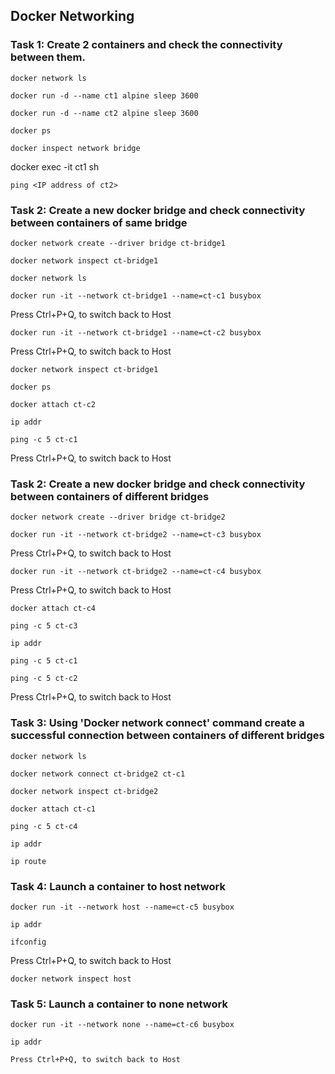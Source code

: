 ## Docker Networking
### Task 1: Create 2 containers and check the connectivity between them.
```
docker network ls
```
```
docker run -d --name ct1 alpine sleep 3600
```
```
docker run -d --name ct2 alpine sleep 3600
```
```
docker ps
```
```
docker inspect network bridge
```
docker exec -it ct1 sh
```
ping <IP address of ct2>
```

### Task 2: Create a new docker bridge and check connectivity between containers of same bridge
```
docker network create --driver bridge ct-bridge1
```
```
docker network inspect ct-bridge1
```
```
docker network ls
```
```
docker run -it --network ct-bridge1 --name=ct-c1 busybox
```

Press Ctrl+P+Q, to switch back to Host
```
docker run -it --network ct-bridge1 --name=ct-c2 busybox
```
Press Ctrl+P+Q, to switch back to Host
```
docker network inspect ct-bridge1
```
```
docker ps
```
```
docker attach ct-c2
```
```
ip addr
```
```
ping -c 5 ct-c1
```
Press Ctrl+P+Q, to switch back to Host

### Task 2: Create a new docker bridge and check connectivity between containers of different bridges
```
docker network create --driver bridge ct-bridge2
```
```
docker run -it --network ct-bridge2 --name=ct-c3 busybox
```
Press Ctrl+P+Q, to switch back to Host
```
docker run -it --network ct-bridge2 --name=ct-c4 busybox
```
Press Ctrl+P+Q, to switch back to Host
```
docker attach ct-c4
```
```
ping -c 5 ct-c3
```
```
ip addr
```
```
ping -c 5 ct-c1
```
```
ping -c 5 ct-c2
```

Press Ctrl+P+Q, to switch back to Host

### Task 3: Using 'Docker network connect' command create a successful connection between containers of different bridges
```
docker network ls
```
```
docker network connect ct-bridge2 ct-c1
```
```
docker network inspect ct-bridge2
```
```
docker attach ct-c1
```
```
ping -c 5 ct-c4
```
```
ip addr
```
```
ip route
```

### Task 4: Launch a container to host network
```
docker run -it --network host --name=ct-c5 busybox
```
```
ip addr
```
```
ifconfig
```

Press Ctrl+P+Q, to switch back to Host
```
docker network inspect host
```

### Task 5: Launch a container to none network 
```
docker run -it --network none --name=ct-c6 busybox
```
```
ip addr
```
```
Press Ctrl+P+Q, to switch back to Host
